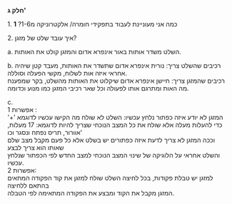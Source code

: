 **חלק ג'**

1\. כמה אני מעוניינת לעבוד בתפקידי חומרה/ אלקטרוניקה מ1-6? **1**

2\. איך עובד שלט של מזגן?

a. השלט משדר אותות באור אינפרא אדום והמזגן קולט את האותות.

b. רכיבים שהשלט צריך: נורית אינפרא אדום שתשדר את האותות, מעבד קטן שיהיה אחראי איזה אות לשלוח, מקשי הפעלה וסוללה.  
רכיבים שהמזגן צריך: חיישן אינפרא אדום שיקלוט את האותות מהשלט, בקר שמפענח מה האות ומתרגם אותו לפעולה וכל שאר רכיבי המזגן כמו מנוע וכדומה.

c.   
אפשרות 1 :   
המזגן לא יודע איזה כפתור נלחץ עכשיו: השלט לא שולח מה הקישו עכשיו לדוגמא '+' כדי להעלות מעלה אלא שולח את כל המצב הנוכחי שצריך להיות לדוגמא: 17 מעלות, אוורור, תריס נפתח ונסגר וכו'  
וככה המזגן לא צריך לדעת איזה כפתורים יש בשלט אלא כל פעם מקבל מצב שלם שאותו הוא צריך לבצע  
והשלט אחראי על הלוגיקה של שינוי המצב הנוכחי למצב החדש לפי הכפתור שנלחץ עכשיו.  
אפשרות 2:  
למזגן יש טבלת פקודות, בכל לחיצה השלט שולח למזגן את קוד הפקודה המתאים בהתאם ללחיצה   
המזגן מקבל את הקוד ומבצע את הפקודה המתאימה לפי הטבלה.

